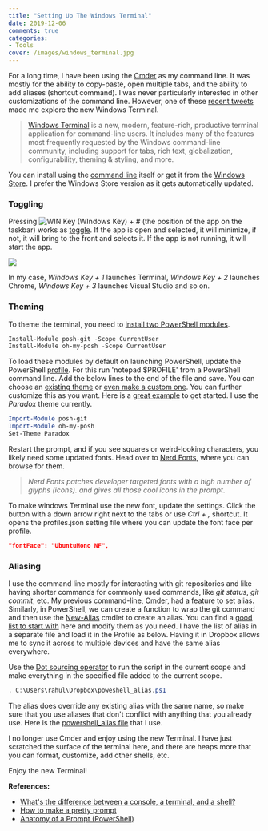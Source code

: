 ```yaml
---
title: "Setting Up The Windows Terminal"
date: 2019-12-06
comments: true
categories:
- Tools
cover: /images/windows_terminal.jpg
---
```


For a long time, I have been using the [Cmder](https://www.rahulpnath.com/blog/cmder-portable-console-emulator-for-windows/) as my command line. It was mostly for the ability to copy-paste, open multiple tabs, and the ability to add aliases (shortcut command). I was never particularly interested in other customizations of the command line. However, one of these [recent tweets](https://twitter.com/bradwilson/status/1199826823628017664) made me explore the new Windows Terminal.

> [Windows Terminal](https://github.com/microsoft/terminal) is a new, modern, feature-rich, productive terminal application for command-line users. It includes many of the features most frequently requested by the Windows command-line community, including support for tabs, rich text, globalization, configurability, theming & styling, and more.

You can install using the [command line](https://github.com/microsoft/terminal#installing-and-running-windows-terminal) itself or get it from the [Windows Store](https://www.microsoft.com/en-us/p/windows-terminal-preview/9n0dx20hk701#activetab=pivot:overviewtab). I prefer the Windows Store version as it gets automatically updated.

### Toggling

Pressing  <img style="display: inline-block;" src="/images/windows-10.png" alt="WIN Key"> (WIndows Key) + # (the position of the app on the taskbar) works as [toggle](https://www.itprotoday.com/access-taskbar-keyboard-shortcuts). If the app is open and selected, it will minimize, if not, it will bring to the front and selects it. If the app is not running, it will start the app.

![](/images/windows_terminal_toggle.jpg)

In my case, *Windows Key + 1* launches Terminal, *Windows Key + 2* launches Chrome, *Windows Key + 3* launches Visual Studio and so on.

### Theming

To theme the terminal, you need to [install two PowerShell modules](https://github.com/JanDeDobbeleer/oh-my-posh?WT.mc_id=-blog-scottha#installation).

``` powershell
Install-Module posh-git -Scope CurrentUser
Install-Module oh-my-posh -Scope CurrentUser
```

To load these modules by default on launching PowerShell, update the PowerShell [profile](https://docs.microsoft.com/en-us/powershell/module/microsoft.powershell.core/about/about_profiles?view=powershell-6#the-profile-variable). For this run 'notepad $PROFILE' from a PowerShell command line. Add the below lines to the end of the file and save. You can choose an [existing theme](https://github.com/JanDeDobbeleer/oh-my-posh?WT.mc_id=-blog-scottha#themes)  or [even make a custom one](https://github.com/JanDeDobbeleer/oh-my-posh?WT.mc_id=-blog-scottha#creating-your-own-theme). You can further customize this as you want. Here is a [great example](https://bradwilson.io/blog/prompt/powershell#windowsterminal) to get started. I use the *Paradox* theme currently.

``` powershell
Import-Module posh-git
Import-Module oh-my-posh
Set-Theme Paradox
```
Restart the prompt, and if you see squares or weird-looking characters, you likely need some updated fonts. Head over to [Nerd Fonts](https://www.nerdfonts.com/), where you can browse for them. 

>*Nerd Fonts patches developer targeted fonts with a high number of glyphs (icons). and gives all those cool icons in the prompt*.

To make windows Terminal use the new font, update the settings. Click the button with a down arrow right next to the tabs or use *Ctrl + ,* shortcut. It opens the profiles.json setting file where you can update the font face per profile. 

``` json
"fontFace": "UbuntuMono NF",
```

### Aliasing

I use the command line mostly for interacting with git repositories and like having shorter commands for commonly used commands, like *git status*, *git commit*, etc. My previous command-line, [Cmder](https://www.rahulpnath.com/blog/cmder-portable-console-emulator-for-windows/), had a feature to set alias. Similarly, in PowerShell, we can create a function to wrap the git command and then use the [New-Alias](https://docs.microsoft.com/en-us/powershell/module/microsoft.powershell.utility/new-alias?view=powershell-6) cmdlet to create an alias. You can find a [good list to start with](https://stackoverflow.com/a/23201953/1948745) here and modify them as you need. I have the list of alias in a separate file and load it in the Profile as below. Having it in Dropbox allows me to sync it across to multiple devices and have the same alias everywhere.

Use the [Dot sourcing operator](https://docs.microsoft.com/en-us/powershell/module/microsoft.powershell.core/about/about_operators?view=powershell-6#dot-sourcing-operator-) to run the script in the current scope and make everything in the specified file added to the current scope.

``` powershell
. C:\Users\rahul\Dropbox\poweshell_alias.ps1
```

The alias does override any existing alias with the same name, so make sure that you use aliases that don't conflict with anything that you already use. Here is the [powershell_alias file](https://gist.github.com/rahulpnath/8a6413dadf8759ffbc9778d018ab2039) that I use.

I no longer use Cmder and enjoy using the new Terminal. I have just scratched the surface of the terminal here, and there are heaps more that you can format, customize, add other shells, etc. 

Enjoy the new Terminal!

**References:**   

- [What's the difference between a console, a terminal, and a shell?](https://www.hanselman.com/blog/WhatsTheDifferenceBetweenAConsoleATerminalAndAShell.aspx)
- [How to make a pretty prompt](https://www.hanselman.com/blog/HowToMakeAPrettyPromptInWindowsTerminalWithPowerlineNerdFontsCascadiaCodeWSLAndOhmyposh.aspx)
- [Anatomy of a Prompt (PowerShell)](https://bradwilson.io/blog/prompt/powershell#windowsterminal)